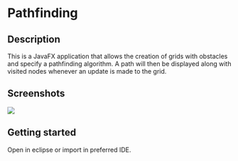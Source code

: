 
# Pathfinding

## Description

This is a JavaFX application that allows the creation of grids with obstacles and specify a pathfinding algorithm. A path will then be displayed along with visited nodes whenever an update is made to the grid.

## Screenshots

![](mszal.github.com/pathfinding/screenshot.png)

## Getting started

Open in eclipse or import in preferred IDE.